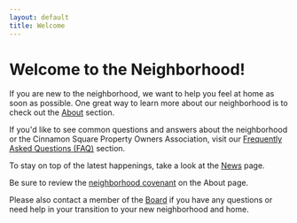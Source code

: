 ```yaml
---
layout: default
title: Welcome
---
```


# Welcome to the Neighborhood!

If you are new to the neighborhood, we want to help you feel at home as soon as possible.  One great way to learn more about our neighborhood is to check out the [About](/about) section.

If you'd like to see common questions and answers about  the neighborhood or the Cinnamon Square Property Owners Association, visit our [Frequently Asked Questions (FAQ)](/faq) section.

To stay on top of the latest happenings, take a look at the [News](/news) page.

Be sure to review the [neighborhood covenant](/about/#covenant) on the About page.

Please also contact a member of the [Board](/about/#the-board) if you have any questions or need help in your transition to your new neighborhood and home.

